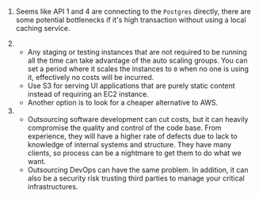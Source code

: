 1. Seems like API 1 and 4 are connecting to the `Postgres` directly, there are some potential bottlenecks if it's high transaction without using a local caching service.

2. * Any staging or testing instances that are not required to be running all the time can take advantage of the auto scaling groups. You can set a period where it scales the instances to `0` when no one is using it, effectively no costs will be incurred.
   * Use S3 for serving UI applications that are purely static content instead of requiring an EC2 instance.
   * Another option is to look for a cheaper alternative to AWS.
   
3. * Outsourcing software development can cut costs, but it can heavily compromise the quality and control of the code base. From experience, they will have a higher rate of defects due to lack to knowledge of internal systems and structure. They have many clients, so process can be a nightmare to get them to do what we want.
   * Outsourcing DevOps can have the same problem. In addition, it can also be a security risk trusting third parties to manage your critical infrastructures.